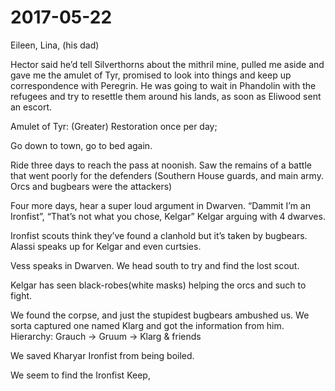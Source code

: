 # 2017-05-22

Eileen, Lina, (his dad)

Hector said he’d tell Silverthorns about the mithril mine, pulled me aside and gave me the amulet of Tyr, promised to look into things and keep up correspondence with Peregrin. He was going to wait in Phandolin with the refugees and try to resettle them around his lands, as soon as Eliwood sent an escort.

Amulet of Tyr: (Greater) Restoration once per day;

Go down to town, go to bed again.

Ride three days to reach the pass at noonish. Saw the remains of a battle that went poorly for the defenders (Southern House guards, and main army. Orcs and bugbears were the attackers)

Four more days, hear a super loud argument in Dwarven. “Dammit I’m an Ironfist”, “That’s not what you chose, Kelgar” Kelgar arguing with 4 dwarves. 

Ironfist scouts think they’ve found a clanhold but it’s taken by bugbears. Alassi speaks up for Kelgar and even curtsies. 

Vess speaks in Dwarven. We head south to try and find the lost scout.

Kelgar has seen black-robes(white masks) helping the orcs and such to fight. 

We found the corpse, and just the stupidest bugbears ambushed us. We sorta captured one named Klarg and got the information from him. Hierarchy: Grauch -> Gruum -> Klarg & friends

We saved Kharyar Ironfist from being boiled.

We seem to find the Ironfist Keep, 
